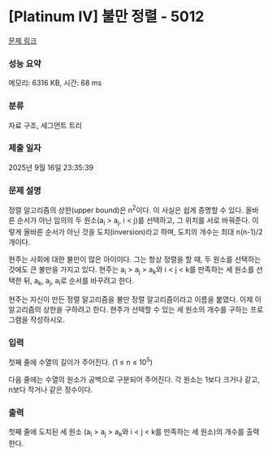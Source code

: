 # [Platinum IV] 불만 정렬 - 5012 

[문제 링크](https://www.acmicpc.net/problem/5012) 

### 성능 요약

메모리: 6316 KB, 시간: 68 ms

### 분류

자료 구조, 세그먼트 트리

### 제출 일자

2025년 9월 16일 23:35:39

### 문제 설명

<p>정렬 알고리즘의 상한(upper bound)은 n<sup>2</sup>이다. 이 사실은 쉽게 증명할 수 있다. 올바른 순서가 아닌 임의의 두 원소(a<sub>i</sub> > a<sub>j</sub>, i < j)를 선택하고, 그 위치를 서로 바꿔준다. 이렇게 올바른 순서가 아닌 것을 도치(inversion)라고 하며, 도치의 개수는 최대 n(n-1)/2개이다. </p>

<p>현주는 사회에 대한 불만이 많은 아이이다. 그는 항상 정렬을 할 때, 두 원소를 선택하는 것에도 큰 불만을 가지고 있다. 현주는 a<sub>i</sub> > a<sub>j</sub> > a<sub>k</sub>와 i < j < k를 만족하는 세 원소를 선택한 뒤, a<sub>k</sub>, a<sub>j</sub>, a<sub>i</sub>로 순서를 바꾸려고 한다.</p>

<p>현주는 자신이 만든 정렬 알고리즘을 불만 정렬 알고리즘이라고 이름을 붙였다. 이제 이 알고리즘의 상한을 구하려고 한다. 현주가 선택할 수 있는 세 원소의 개수를 구하는 프로그램을 작성하시오.</p>

### 입력 

 <p>첫째 줄에 수열의 길이가 주어진다. (1 ≤ n ≤ 10<sup>5</sup>)</p>

<p>다음 줄에는 수열의 원소가 공백으로 구분되어 주어진다. 각 원소는 1보다 크거나 같고, n보다 작거나 같은 정수이다.</p>

### 출력 

 <p>첫째 줄에 도치된 세 원소 (a<sub>i</sub> > a<sub>j</sub> > a<sub>k</sub>와 i < j < k를 만족하는 세 원소)의 개수를 출력한다.</p>

